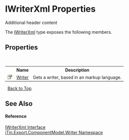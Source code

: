 # IWriterXml Properties
Additional header content 

The <a href="T_iTin_Export_ComponentModel_Writer_IWriterXml">IWriterXml</a> type exposes the following members.


## Properties
&nbsp;<table><tr><th></th><th>Name</th><th>Description</th></tr><tr><td>![Public property](media/pubproperty.gif "Public property")</td><td><a href="P_iTin_Export_ComponentModel_Writer_IWriterXml_Writer">Writer</a></td><td>
Gets a writer, based in an markup language.</td></tr></table>&nbsp;
<a href="#iwriterxml-properties">Back to Top</a>

## See Also


#### Reference
<a href="T_iTin_Export_ComponentModel_Writer_IWriterXml">IWriterXml Interface</a><br /><a href="N_iTin_Export_ComponentModel_Writer">iTin.Export.ComponentModel.Writer Namespace</a><br />
